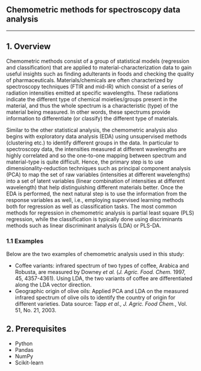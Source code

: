 ## Chemometric methods for spectroscopy data analysis
-----------------------------------------------------------

## 1. Overview
Chemometric methods consist of a group of statistical models (regression and classification) that are applied to material-characterization data to gain useful insights such as finding adulterants in foods and checking the quality of pharmaceuticals. Materials/chemicals are often characterized by spectroscopy techniques (FTIR and mid-IR) which consist of a series of radiation intensities emitted at specific wavelengths. These radiations indicate the different type of chemical moieties/groups present in the material, and thus the whole spectrum is a characteristic (type) of the material being measured. In other words, these spectrums provide information to differentiate (or classify) the different type of materials. 

Similar to the other statistical analysis, the chemometric analysis also begins with exploratory data analysis (EDA) using unsupervised methods (clustering etc.) to identify different groups in the data. In particular to spectroscopy data, the intensities measured at different wavelengths are highly correlated and so the one-to-one mapping between spectrum and material-type is quite difficult. Hence, the primary step is to use dimensionality-reduction techniques such as principal component analysis (PCA) to map the set of raw variables (intensities at different wavelengths) into a set of latent variables (linear combination of intensities at different wavelength) that help distinguishing different materials better. Once the EDA is performed, the next natural step is to use the information from the response variables as well, i.e., employing supervised learning methods both for regression as well as classification tasks. The most common methods for regression in chemometric analysis is partial least square (PLS) regression, while the classification is typically done using discriminants methods such as linear discriminant analysis (LDA) or PLS-DA.   

### 1.1 Examples
Below are the two examples of chemometric analysis used in this study:

- Coffee variants: infrared spectrum of two types of coffee, Arabica and Robusta, are measured by  Downey *et al.* (*J. Agric. Food. Chem.* 1997, 45, 4357-4361). Using LDA, the two variants of coffee are differentiated along the LDA vector direction.
- Geographic origin of olive oils: Applied PCA and LDA on the measured infrared spectrum of olive oils to identify the country of origin for different varieties. Data source: Tapp *et al., J. Agric. Food Chem.*, Vol. 51, No. 21, 2003.


## 2. Prerequisites
- Python
- Pandas
- NumPy
- Scikit-learn
